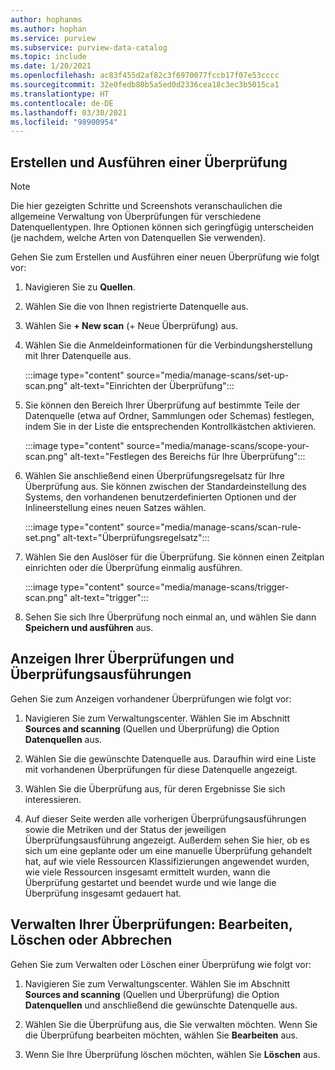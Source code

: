 ```yaml
---
author: hophanms
ms.author: hophan
ms.service: purview
ms.subservice: purview-data-catalog
ms.topic: include
ms.date: 1/20/2021
ms.openlocfilehash: ac83f455d2af82c3f6970077fccb17f07e53cccc
ms.sourcegitcommit: 32e0fedb80b5a5ed0d2336cea18c3ec3b5015ca1
ms.translationtype: HT
ms.contentlocale: de-DE
ms.lasthandoff: 03/30/2021
ms.locfileid: "98900954"
---
```

## <a name="creating-and-running-a-scan"></a>Erstellen und Ausführen einer Überprüfung

> [!Note] 
> Die hier gezeigten Schritte und Screenshots veranschaulichen die allgemeine Verwaltung von Überprüfungen für verschiedene Datenquellentypen. Ihre Optionen können sich geringfügig unterscheiden (je nachdem, welche Arten von Datenquellen Sie verwenden).

Gehen Sie zum Erstellen und Ausführen einer neuen Überprüfung wie folgt vor:

1. Navigieren Sie zu **Quellen**.

1. Wählen Sie die von Ihnen registrierte Datenquelle aus.

1. Wählen Sie **+ New scan** (+ Neue Überprüfung) aus.

1. Wählen Sie die Anmeldeinformationen für die Verbindungsherstellung mit Ihrer Datenquelle aus. 

   :::image type="content" source="media/manage-scans/set-up-scan.png" alt-text="Einrichten der Überprüfung":::

1. Sie können den Bereich Ihrer Überprüfung auf bestimmte Teile der Datenquelle (etwa auf Ordner, Sammlungen oder Schemas) festlegen, indem Sie in der Liste die entsprechenden Kontrollkästchen aktivieren.

   :::image type="content" source="media/manage-scans/scope-your-scan.png" alt-text="Festlegen des Bereichs für Ihre Überprüfung":::

1. Wählen Sie anschließend einen Überprüfungsregelsatz für Ihre Überprüfung aus. Sie können zwischen der Standardeinstellung des Systems, den vorhandenen benutzerdefinierten Optionen und der Inlineerstellung eines neuen Satzes wählen.

   :::image type="content" source="media/manage-scans/scan-rule-set.png" alt-text="Überprüfungsregelsatz":::

1. Wählen Sie den Auslöser für die Überprüfung. Sie können einen Zeitplan einrichten oder die Überprüfung einmalig ausführen.

   :::image type="content" source="media/manage-scans/trigger-scan.png" alt-text="trigger":::

1. Sehen Sie sich Ihre Überprüfung noch einmal an, und wählen Sie dann **Speichern und ausführen** aus.

## <a name="viewing-your-scans-and-scan-runs"></a>Anzeigen Ihrer Überprüfungen und Überprüfungsausführungen

Gehen Sie zum Anzeigen vorhandener Überprüfungen wie folgt vor:

1. Navigieren Sie zum Verwaltungscenter. Wählen Sie im Abschnitt **Sources and scanning** (Quellen und Überprüfung) die Option **Datenquellen** aus. 

2. Wählen Sie die gewünschte Datenquelle aus. Daraufhin wird eine Liste mit vorhandenen Überprüfungen für diese Datenquelle angezeigt.

3. Wählen Sie die Überprüfung aus, für deren Ergebnisse Sie sich interessieren.

4. Auf dieser Seite werden alle vorherigen Überprüfungsausführungen sowie die Metriken und der Status der jeweiligen Überprüfungsausführung angezeigt. Außerdem sehen Sie hier, ob es sich um eine geplante oder um eine manuelle Überprüfung gehandelt hat, auf wie viele Ressourcen Klassifizierungen angewendet wurden, wie viele Ressourcen insgesamt ermittelt wurden, wann die Überprüfung gestartet und beendet wurde und wie lange die Überprüfung insgesamt gedauert hat.

## <a name="manage-your-scans---edit-delete-or-cancel"></a>Verwalten Ihrer Überprüfungen: Bearbeiten, Löschen oder Abbrechen

Gehen Sie zum Verwalten oder Löschen einer Überprüfung wie folgt vor:

1. Navigieren Sie zum Verwaltungscenter. Wählen Sie im Abschnitt **Sources and scanning** (Quellen und Überprüfung) die Option **Datenquellen** und anschließend die gewünschte Datenquelle aus.

2. Wählen Sie die Überprüfung aus, die Sie verwalten möchten. Wenn Sie die Überprüfung bearbeiten möchten, wählen Sie **Bearbeiten** aus.

3. Wenn Sie Ihre Überprüfung löschen möchten, wählen Sie **Löschen** aus. 
